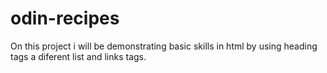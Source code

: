 # odin-recipes

On this project i will be demonstrating basic skills in html by using heading tags a diferent list and links tags.